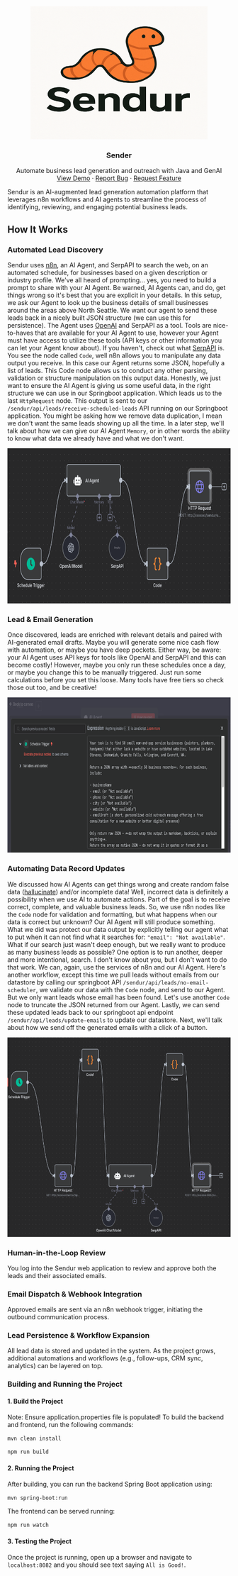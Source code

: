 <!-- PROJECT LOGO -->
<br />
<div align="center">
  <a href="https://bitbucket.org/intelligence-opensent/opensentop/src/master/">
    <img src="/images/sendur_worm.png" alt="Logo" width="400" height="300">
  </a>

<h3 align="center">Sender</h3>

  <p align="center">
    Automate business lead generation and outreach with Java and GenAI
    <br />
    <a href="#">View Demo</a>
    ·
    <a href="#">Report Bug</a>
    ·
    <a href="#">Request Feature</a>
  </p>
</div>

Sendur is an AI-augmented lead generation automation platform that leverages n8n workflows and AI agents to streamline the process of identifying, reviewing, and engaging potential business leads.

## How It Works

### Automated Lead Discovery
Sendur uses <a href="https://n8n.io/">n8n</a>, an AI Agent, and SerpAPI to search the web, on an automated schedule, for businesses based on a given 
description or industry profile. We've all heard of prompting... yes, you need to build a prompt to share with your AI 
Agent. Be warned, AI Agents can, and do, get things wrong so it's best that you are explicit in your details. In this 
setup, we ask our Agent to look up the business details of small businesses around the areas above North Seattle. 
We want our agent to send these leads back in a nicely built JSON structure (we can use this for persistence). The Agent
uses <a href="https://openai.com/">OpenAI</a> and SerpAPI as a tool. Tools are nice-to-haves that are available for your AI Agent to use, however your
Agent must have access to utilize these tools (API keys or other information you can let your Agent know about). If
you haven't, check out what <a href="https://serpapi.com/">SerpAPI</a> is. You see the node called `Code`, well 
n8n allows you to manipulate any data output you receive. In this case our Agent returns some JSON, hopefully a list of 
leads. This Code node allows us to conduct any other parsing, validation or structure manipulation on this output data. 
Honestly, we just want to ensure the AI Agent is giving us some useful data, in the right structure we can use in our 
Springboot application. Which leads us to the last `HttpRequest` node. This output is sent to our 
`/sendur/api/leads/receive-scheduled-leads` API running on our Springboot application. You might be asking how we remove 
data duplication, I mean we don't want the same leads showing up all the time. In a later step, we'll talk about how we 
can give our AI Agent `Memory`, or in other words the ability to know what data we already have and what we don't want.

<a href="https://n8n.io/integrations/agent/">
  <img src="images/scheduled_lead_generator_agent.png" alt="Logo" width="800" height="350">
</a>

### Lead & Email Generation
Once discovered, leads are enriched with relevant details and paired with AI-generated email drafts. Maybe you will 
generate some nice cash flow with automation, or maybe you have deep pockets. Either way, be aware: your AI Agent 
uses API keys for tools like OpenAI and SerpAPI and this can become costly! However, maybe you only run these schedules
once a day, or maybe you change this to be manually triggered. Just run some calculations before you set this loose. Many 
tools have free tiers so check those out too, and be creative!

<a href="https://n8n.io/integrations/agent/">
  <img src="images/n8n_ai_agent_prompt.png" alt="Logo" width="800" height="350">
</a>

### Automating Data Record Updates
We discussed how AI Agents can get things wrong and create random false data (<a href="https://cloud.google.com/discover/what-are-ai-hallucinations">hallucinate</a>)
and/or incomplete data! Well, incorrect data is definitely a possibility when we use AI to automate actions. Part of the goal
is to receive correct, complete, and valuable business leads. So, we use n8n nodes like the `Code` node for validation and 
formatting, but what happens when our data is correct but unknown? Our AI Agent will still produce something. What we did
was protect our data output by explicitly telling our agent what to put when it can not find what it searches for: `"email": "Not available"`.
What if our search just wasn't deep enough, but we really want to produce as many business leads as possible? One option is to run 
another, deeper and more intentional, search. I don't know about you, but I don't want to do that work. We can, again, use the services of n8n and our
AI Agent. Here's another workflow, except this time we pull leads without emails from our datastore by calling our springboot API 
`/sendur/api/leads/no-email-scheduler`, we validate our data with the `Code` node, and send to our Agent. But we only want leads whose 
email has been found. Let's use another `Code` node to truncate the JSON returned from our Agent. Lastly, we can send these updated leads
back to our springboot api endpoint `/sendur/api/leads/update-emails` to update our datastore. Next, we'll talk about how we send off the 
generated emails with a click of a button. 

<a href="https://n8n.io/integrations/agent/">
  <img src="images/scheduled_lead_update_agent.png" alt="Logo" width="800" height="450">
</a>

### Human-in-the-Loop Review
You log into the Sendur web application to review and approve both the leads and their associated emails.

### Email Dispatch & Webhook Integration
Approved emails are sent via an n8n webhook trigger, initiating the outbound communication process.

### Lead Persistence & Workflow Expansion
All lead data is stored and updated in the system. As the project grows, additional automations and workflows (e.g., follow-ups, CRM sync, analytics) can be layered on top.

### Building and Running the Project

#### 1. Build the Project
Note: Ensure application.properties file is populated!
To build the backend and frontend, run the following commands:
``` bash
mvn clean install
```
```bash
npm run build
```

#### 2. Running the Project
After building, you can run the backend Spring Boot application using:
```bash
mvn spring-boot:run
```

The frontend can be served running:
```bash
npm run watch
```

#### 3. Testing the Project
Once the project is running, open up a browser and navigate to `localhost:8082` and you should see text saying `All is Good!`.

